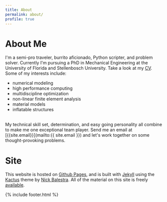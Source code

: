 ```yaml
---
title: About
permalink: about/
profile: true
---
```


# About Me
I'm a semi-pro traveler, burrito aficionado, Python scripter, and problem solver. Currently I'm pursuing a PhD in Mechanical Engineering at the University of Florida and Stellenbosch University. Take a look at my [CV](/cv). Some of my interests include:

- numerical modeling
- high performance computing
- multidiscipline optimization
- non-linear finite element analysis
- material models 
- inflatable structures

<br />
My technical skill set, determination, and easy going personality all combine to make me one exceptional team player. 
Send me an email at [{{site.email}}](mailto:{{ site.email }}) and let's work together on some thought-provoking problems.

# Site
This website is hosted on [Github Pages](https://pages.github.com), and is built with [Jekyll](https://jekyllrb.com/) using the [Kactus](https://github.com/nickbalestra/kactus) theme by [Nick Balestra](http://nick.balestra.ch). All of the material on this site is freely [available](https://github.com/cjekel/cjekel.github.io).

{% include footer.html %}
